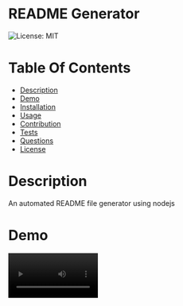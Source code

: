 # README Generator
  ![License: MIT](https://img.shields.io/badge/License-MIT-yellow.svg)
# Table Of Contents
* [Description](#description)
* [Demo](*demo)
* [Installation](#installation)
* [Usage](#usage)
* [Contribution](#contribution)
* [Tests](#test)
* [Questions](#questions)
* [License](#license)
# Description
An automated README file generator using nodejs
# Demo
<video src='assets/README Generator.mp4' width=180/>
# Installation
Install index.js and node dependencies (npm inquirer)
# Usage
Once installed, run node index.js in CLI
# Contribution
None
# Tests
Just Me
# Questions
* [Github: https://github.com/jonmorg-hs](https://github.com/jonmorg-hs)
* [Email: jonmorg@iinet.net.au](mailto:jonmorg@iinet.net.au)
# License
MIT
